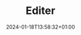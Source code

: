 ---
weight: 20
title: "Editer"
description: ""
icon: "edit_note"
date: "2024-01-18T13:58:32+01:00"
lastmod: "2024-01-18T13:58:32+01:00"
draft: false
toc: true
---